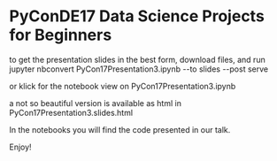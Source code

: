 # PyConDE17 Data Science Projects for Beginners

to get the presentation slides in the best form, download files, and run jupyter nbconvert PyCon17Presentation3.ipynb --to slides --post serve

or klick for the notebook view on PyCon17Presentation3.ipynb

a not so beautiful version is available as html in PyCon17Presentation3.slides.html

In the notebooks you will find the code presented in our talk.

Enjoy!
